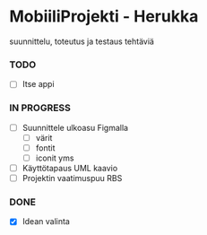 # MobiiliProjekti - Herukka

suunnittelu, toteutus ja testaus tehtäviä  

### TODO
* [ ] Itse appi  

### IN PROGRESS
* [ ] Suunnittele ulkoasu Figmalla  
    * [ ] värit  
    * [ ] fontit  
    * [ ] iconit yms  
* [ ] Käyttötapaus UML kaavio  
* [ ] Projektin vaatimuspuu RBS

### DONE
* [x] Idean valinta  

